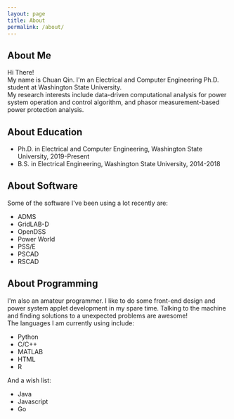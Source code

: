 ```yaml
---
layout: page
title: About
permalink: /about/
---
```


## About Me
Hi There! <br>
My name is Chuan Qin. I'm an Electrical and Computer Engineering Ph.D. student at Washington State University. <br>
My research interests include data-driven computational analysis for power system operation and control algorithm, and phasor measurement-based power protection analysis.


## About Education
* Ph.D. in Electrical and Computer Engineering, Washington State University, 2019-Present
* B.S. in Electrical Engineering, Washington State University, 2014-2018

## About Software
Some of the software I've been using a lot recently are:
* ADMS
* GridLAB-D
* OpenDSS
* Power World
* PSS/E
* PSCAD
* RSCAD

## About Programming
I'm also an amateur programmer. I like to do some front-end design and power system applet development in my spare time. Talking to the machine and finding solutions to a unexpected problems are awesome! <br>
The languages I am currently using include:
* Python 
* C/C++
* MATLAB
* HTML
* R 

And a wish list:
* Java
* Javascript 
* Go